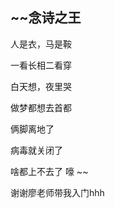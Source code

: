 ~~念诗之王
---------------------
人是衣，马是鞍

一看长相二看穿

白天想，夜里哭

做梦都想去首都

俩脚离地了

病毒就关闭了

啥都上不去了 嚎
~~

谢谢廖老师带我入门hhh
